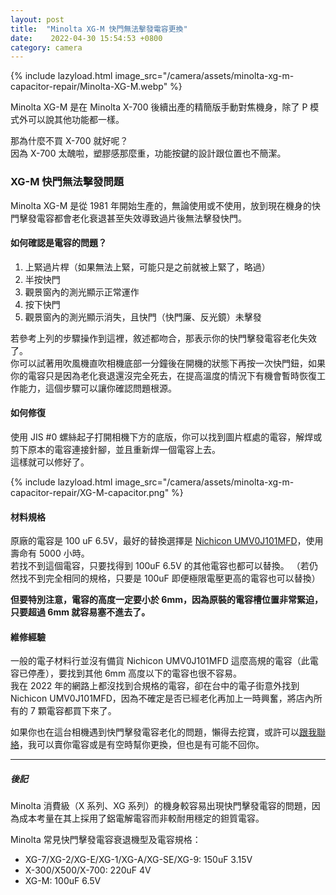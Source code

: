 ```yaml
---
layout: post
title:  "Minolta XG-M 快門無法擊發電容更換"
date:    2022-04-30 15:54:53 +0800
category: camera 
---
```

{% include lazyload.html image_src="/camera/assets/minolta-xg-m-capacitor-repair/Minolta-XG-M.webp" %}

Minolta XG-M 是在 Minolta X-700 後續出產的精簡版手動對焦機身，除了 P 模式外可以說其他功能都一樣。

那為什麼不買 X-700 就好呢？  
因為 X-700 太醜啦，塑膠感那麼重，功能按鍵的設計跟位置也不簡潔。

### XG-M 快門無法擊發問題
Minolta XG-M 是從 1981 年開始生產的，無論使用或不使用，放到現在機身的快門擊發電容都會老化衰退甚至失效導致過片後無法擊發快門。 

#### 如何確認是電容的問題？

1. 上緊過片桿（如果無法上緊，可能只是之前就被上緊了，略過）
2. 半按快門
3. 觀景窗內的測光顯示正常運作
4. 按下快門
5. 觀景窗內的測光顯示消失，且快門（快門廉、反光鏡）未擊發

若參考上列的步驟操作到這裡，敘述都吻合，那表示你的快門擊發電容老化失效了。  
你可以試著用吹風機直吹相機底部一分鐘後在開機的狀態下再按一次快門鈕，如果你的電容只是因為老化衰退還沒完全死去，在提高溫度的情況下有機會暫時恢復工作能力，這個步驟可以讓你確認問題根源。

#### 如何修復
使用 JIS #0 螺絲起子打開相機下方的底版，你可以找到圖片框處的電容，解焊或剪下原本的電容連接針腳，並且重新焊一個電容上去。  
這樣就可以修好了。

{% include lazyload.html image_src="/camera/assets/minolta-xg-m-capacitor-repair/XG-M-capacitor.png" %}


#### 材料規格
原廠的電容是 100 uF 6.5V，最好的替換選擇是 [Nichicon UMV0J101MFD](https://www.digikey.ca/en/products/detail/nichicon/UMV0J101MFD/2598807)，使用壽命有 5000 小時。  
若找不到這個電容，只要找得到 100uF 6.5V 的其他電容也都可以替換。 （若仍然找不到完全相同的規格，只要是 100uF 即便極限電壓更高的電容也可以替換）  

**但要特別注意，電容的高度一定要小於 6mm，因為原裝的電容槽位置非常緊迫，只要超過 6mm 就容易塞不進去了。**

#### 維修經驗
一般的電子材料行並沒有備貨 Nichicon UMV0J101MFD 這麼高規的電容（此電容已停產），要找到其他 6mm 高度以下的電容也很不容易。  
我在 2022 年的網路上都沒找到合規格的電容，卻在台中的電子街意外找到 Nichicon UMV0J101MFD，因為不確定是否已經老化再加上一時興奮，將店內所有的 7 顆電容都買下來了。


如果你也在這台相機遇到快門擊發電容老化的問題，懶得去挖寶，或許可以[跟我聯絡](https://twitter.com/saiday/)，我可以賣你電容或是有空時幫你更換，但也是有可能不回你。

---

##### 後記

Minolta 消費級（X 系列、XG 系列）的機身較容易出現快門擊發電容的問題，因為成本考量在其上採用了鋁電解電容而非較耐用穩定的鉭質電容。

Minolta 常見快門擊發電容衰退機型及電容規格：
- XG-7/XG-2/XG-E/XG-1/XG-A/XG-SE/XG-9: 150uF 3.15V
- X-300/X500/X-700: 220uF 4V
- XG-M: 100uF 6.5V
